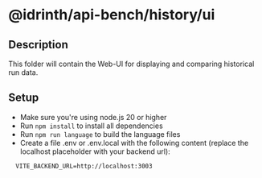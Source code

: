 # @idrinth/api-bench/history/ui

## Description

This folder will contain the Web-UI for displaying and comparing historical run data.

## Setup

- Make sure you're using node.js 20 or higher
- Run `npm install` to install all dependencies
- Run `npm run language` to build the language files
- Create a file .env or .env.local with the following content (replace the localhost placeholder with your backend url):

```env
  VITE_BACKEND_URL=http://localhost:3003
```
